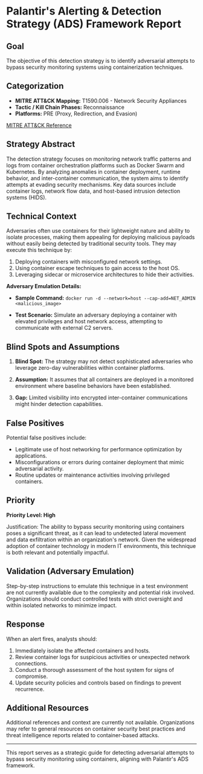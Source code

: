 # Palantir's Alerting & Detection Strategy (ADS) Framework Report

## Goal
The objective of this detection strategy is to identify adversarial attempts to bypass security monitoring systems using containerization techniques.

## Categorization
- **MITRE ATT&CK Mapping:** T1590.006 - Network Security Appliances
- **Tactic / Kill Chain Phases:** Reconnaissance
- **Platforms:** PRE (Proxy, Redirection, and Evasion)

[MITRE ATT&CK Reference](https://attack.mitre.org/techniques/T1590/006)

## Strategy Abstract
The detection strategy focuses on monitoring network traffic patterns and logs from container orchestration platforms such as Docker Swarm and Kubernetes. By analyzing anomalies in container deployment, runtime behavior, and inter-container communication, the system aims to identify attempts at evading security mechanisms. Key data sources include container logs, network flow data, and host-based intrusion detection systems (HIDS).

## Technical Context
Adversaries often use containers for their lightweight nature and ability to isolate processes, making them appealing for deploying malicious payloads without easily being detected by traditional security tools. They may execute this technique by:

1. Deploying containers with misconfigured network settings.
2. Using container escape techniques to gain access to the host OS.
3. Leveraging sidecar or microservice architectures to hide their activities.

**Adversary Emulation Details:**

- **Sample Command:** `docker run -d --network=host --cap-add=NET_ADMIN <malicious_image>`
  
- **Test Scenario:** Simulate an adversary deploying a container with elevated privileges and host network access, attempting to communicate with external C2 servers.

## Blind Spots and Assumptions
1. **Blind Spot:** The strategy may not detect sophisticated adversaries who leverage zero-day vulnerabilities within container platforms.
   
2. **Assumption:** It assumes that all containers are deployed in a monitored environment where baseline behaviors have been established.

3. **Gap:** Limited visibility into encrypted inter-container communications might hinder detection capabilities.

## False Positives
Potential false positives include:
- Legitimate use of host networking for performance optimization by applications.
- Misconfigurations or errors during container deployment that mimic adversarial activity.
- Routine updates or maintenance activities involving privileged containers.

## Priority
**Priority Level: High**

Justification: The ability to bypass security monitoring using containers poses a significant threat, as it can lead to undetected lateral movement and data exfiltration within an organization's network. Given the widespread adoption of container technology in modern IT environments, this technique is both relevant and potentially impactful.

## Validation (Adversary Emulation)
Step-by-step instructions to emulate this technique in a test environment are not currently available due to the complexity and potential risk involved. Organizations should conduct controlled tests with strict oversight and within isolated networks to minimize impact.

## Response
When an alert fires, analysts should:
1. Immediately isolate the affected containers and hosts.
2. Review container logs for suspicious activities or unexpected network connections.
3. Conduct a thorough assessment of the host system for signs of compromise.
4. Update security policies and controls based on findings to prevent recurrence.

## Additional Resources
Additional references and context are currently not available. Organizations may refer to general resources on container security best practices and threat intelligence reports related to container-based attacks.

---

This report serves as a strategic guide for detecting adversarial attempts to bypass security monitoring using containers, aligning with Palantir's ADS framework.